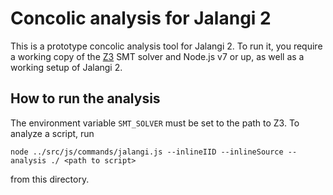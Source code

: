 # Concolic analysis for Jalangi 2

This is a prototype concolic analysis tool for Jalangi 2. To run it, you require
a working copy of the [Z3](https://github.com/Z3Prover/z3) SMT solver and
Node.js v7 or up, as well as a working setup of Jalangi 2.

## How to run the analysis

The environment variable `SMT_SOLVER` must be set to the path to Z3. To analyze
a script, run

```
node ../src/js/commands/jalangi.js --inlineIID --inlineSource --analysis ./ <path to script>
```

from this directory.
